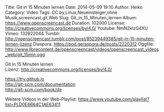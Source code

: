 Title: Git in 15 Minuten lernen
Date: 2014-05-09 19:10
Author: Heiko
Category: Video
Tags: CC by,Linux,Neueinsteiger,ohne Musik,screencast,git,Web
Slug: Git_in_15_Minuten_lernen
Album: https://www.openscreencast.de
Duration: 102000
License: http://creativecommons.org/licenses/by/4.0/
Youtube: NmN2kIzG4XU
Vimeo: 132922044
Tumblr: http://openscreencast.tumblr.com/post/85239449385/git-in-15-minuten-lernen-lizenz
Diaspora: https://pod.geraspora.de/posts/2220312
Oggfile: http://www.librecontent.de/openscreencast/videos/openscreencast_videos_web/git_15min.ogg

Git in 15 Minuten lernen  
Lizenz: <http://creativecommons.org/licenses/by/4.0/>  
  
<https://try.github.io>  
<http://git-scm.com/documentation>  
<http://git-scm.com/book/de>  
  
Weitere Videos in der Web-Playlist:
<https://www.youtube.com/playlist?list=PLD0E6664C1AE63411>  
  

